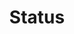 ---
layout: component.njk
tags: 
    - mobile_components_fr
key: status-mobile_fr
title: Status
parent: mobile_components_fr
image: mobile/overview/status.webp
keywords: status, alert, warning, success, information
order: 175
availablelanguages: 
    - de
    - en
---